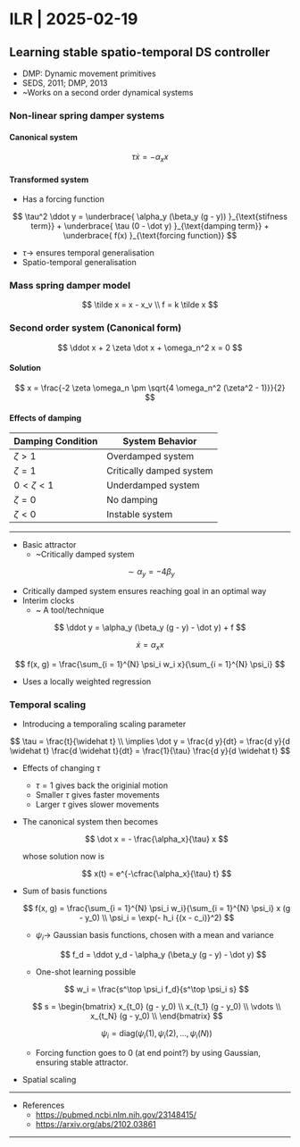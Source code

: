 # ILR | 2025-02-19

## Learning stable spatio-temporal DS controller

- DMP: Dynamic movement primitives
- SEDS, 2011; DMP, 2013
- ~Works on a second order dynamical systems

### Non-linear spring damper systems

#### Canonical system

$$
\tau \dot x = -\alpha_x x
$$

#### Transformed system

- Has a forcing function

$$
\tau^2 \ddot y = \underbrace{ \alpha_y (\beta_y (g - y)) }_{\text{stifness term}} + \underbrace{ \tau (0 - \dot y) }_{\text{damping term}} + \underbrace{ f(x) }_{\text{forcing function}}
$$

- $\tau \to$ ensures temporal generalisation
- Spatio-temporal generalisation

### Mass spring damper model

$$
\tilde x = x - x_v
\\
f = k \tilde x
$$

### Second order system (Canonical form)

$$
\ddot x + 2 \zeta \dot x + \omega_n^2 x = 0
$$

#### Solution

$$
x = \frac{-2 \zeta \omega_n \pm \sqrt{4 \omega_n^2 (\zeta^2 - 1)}}{2}
$$

#### Effects of damping

| Damping Condition | System Behavior         |
|-------------------|-------------------------|
| $\zeta > 1$       | Overdamped system       |
| $\zeta = 1$       | Critically damped system|
| $0 < \zeta < 1$   | Underdamped system      |
| $\zeta = 0$       | No damping              |
| $\zeta < 0$       | Instable system         |

---

- Basic attractor
  - ~Critically damped system

$$
\sim \alpha_y = -4 \beta_y
$$

- Critically damped system ensures reaching goal in an optimal way
- Interim clocks
  - ~ A tool/technique

$$
\ddot y = \alpha_y (\beta_y (g - y) - \dot y) + f
$$

$$
\dot x = \alpha_x x
$$

$$
f(x, g) = \frac{\sum_{i = 1}^{N} \psi_i w_i x}{\sum_{i = 1}^{N} \psi_i}
$$

- Uses a locally weighted regression

### Temporal scaling

- Introducing a temporaling scaling parameter

$$
\tau = \frac{t}{\widehat t}
\\
\implies
\dot y = \frac{d y}{dt} = \frac{d y}{d \widehat t} \frac{d \widehat t}{dt} = \frac{1}{\tau} \frac{d y}{d \widehat t}
$$

- Effects of changing $\tau$
  - $\tau = 1$ gives back the originial motion
  - Smaller $\tau$ gives faster movements
  - Larger $\tau$ gives slower movements

- The canonical system then becomes

  $$
  \dot x = - \frac{\alpha_x}{\tau} x
  $$
  
  whose solution now is
  
  $$
  x(t) = e^{-\cfrac{\alpha_x}{\tau} t}
  $$

- Sum of basis functions
  
  $$
  f(x, g) = \frac{\sum_{i = 1}^{N} \psi_i w_i}{\sum_{i = 1}^{N} \psi_i} x (g - y_0)
  \\
  \psi_i = \exp(- h_i {(x - c_i)}^2)
  $$

  - $\psi_i \to$ Gaussian basis functions, chosen with a mean and variance
  
    $$
    f_d = \ddot y_d - \alpha_y (\beta_y (g - y) - \dot y)
    $$

  - One-shot learning possible

  $$
  w_i = \frac{s^\top \psi_i f_d}{s^\top \psi_i s}
  $$

  $$
  s = \begin{bmatrix}
  x_{t_0} (g - y_0) \\
  x_{t_1} (g - y_0) \\
  \vdots \\
  x_{t_N} (g - y_0) \\
  \end{bmatrix}
  $$

  $$
  \psi_i = \text{diag} (\psi_i(1), \psi_i(2), \dots, \psi_i(N))
  $$

  - Forcing function goes to $0$ (at end point?) by using Gaussian, ensuring stable attractor.
  
- Spatial scaling

---

- References
  - <https://pubmed.ncbi.nlm.nih.gov/23148415/>
  - <https://arxiv.org/abs/2102.03861>

---

